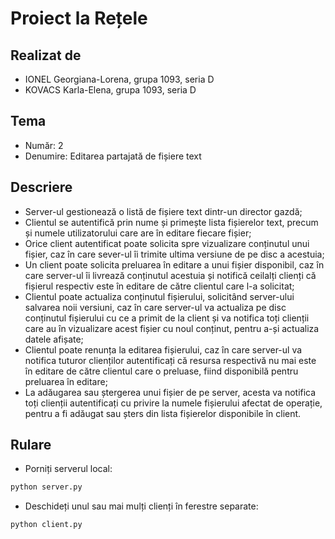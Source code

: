 # Proiect la Rețele

## Realizat de
- IONEL Georgiana-Lorena, grupa 1093, seria D
- KOVACS Karla-Elena, grupa 1093, seria D

## Tema
- Număr: 2
- Denumire: Editarea partajată de fișiere text

## Descriere
- Server-ul gestionează o listă de fișiere text dintr-un director gazdă;
- Clientul se autentifică prin nume și primește lista fișierelor text, precum și numele utilizatorului care are în editare fiecare fișier;
- Orice client autentificat poate solicita spre vizualizare conținutul unui fișier, caz în care sever-ul îi trimite ultima versiune de pe disc a acestuia;
- Un client poate solicita preluarea în editare a unui fișier disponibil, caz în care server-ul îi livrează conținutul acestuia și notifică ceilalți clienți că fișierul respectiv este în editare de către clientul care l-a solicitat;
- Clientul poate actualiza conținutul fișierului, solicitând server-ului salvarea noii versiuni, caz în care server-ul va actualiza pe disc conținutul fișierului cu ce a primit de la client și va notifica toți clienții care au în vizualizare acest fișier cu noul conținut, pentru a-și actualiza datele afișate;
- Clientul poate renunța la editarea fișierului, caz în care server-ul va notifica tuturor clienților autentificați că resursa respectivă nu mai este în editare de către clientul care o preluase, fiind disponibilă pentru preluarea în editare;
- La adăugarea sau ștergerea unui fișier de pe server, acesta va notifica toți clienții autentificați cu privire la numele fișierului afectat de operație, pentru a fi adăugat sau șters din lista fișierelor disponibile în client.

## Rulare

- Porniți serverul local:

```bash
python server.py
```

- Deschideți unul sau mai mulți clienți în ferestre separate:

```bash
python client.py
```